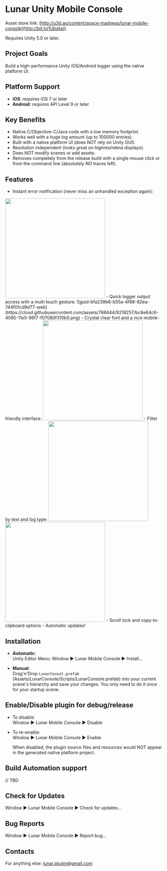 # Lunar Unity Mobile Console

Asset store link: [http://u3d.as/content/space-madness/lunar-mobile-console](http://bit.ly/1Ubzkpl)

Requires Unity 5.0 or later.

## Project Goals

Build a high-performance Unity iOS/Android logger using the native platform UI.  

## Platform Support
- **iOS**: requires iOS 7 or later
- **Android**: requires API Level 9 or later
  
## Key Benefits
- Native C/Objective-C/Java code with a low memory footprint.
- Works well with a huge log amount (up to 100000 entries).
- Built with a native platform UI (does NOT rely on Unity GUI).
- Resolution independent (looks great on highres/retina displays).
- Does NOT modify scenes or add assets.
- Removes completely from the release build with a single mouse click or from the command line (absolutely NO traces left).

## Features
- Instant error notification (never miss an unhandled exception again):  
<img src="https://cloud.githubusercontent.com/assets/786644/9218202/21948cb6-4085-11e5-9173-8bf8ecc0a3f2.PNG" width=320/>
- Quick logger output access with a multi touch gesture:  
![guid-bfa239b6-b55a-4f88-82ea-744f01cd9d77-web](https://cloud.githubusercontent.com/assets/786644/9218257/bc8e64c6-4085-11e5-96f7-f07080f310b0.png)
- Crystal clear font and a nice mobile-friendly interface:  
<img src="https://cloud.githubusercontent.com/assets/786644/9218239/8233282a-4085-11e5-9304-45698b89dde4.PNG" width=320/>
- Filter by text and log type:  
<img src="https://cloud.githubusercontent.com/assets/786644/9218396/01f6dee8-4087-11e5-8ac0-09c795c657b6.PNG" width=320/>
<img src="https://cloud.githubusercontent.com/assets/786644/9218405/166283e6-4087-11e5-9f39-35d34bfdf6c1.PNG" width=320/>
- Scroll lock and copy-to-clipboard options
- Automatic updates!
 
## Installation
- **Automatic**:  
  Unity Editor Menu:  Window ▶ Lunar Mobile Console ▶ Install...
  
- **Manual**:  
  Drag'n'Drop `LunarConsol.prefab` (Assets/LunarConsole/Scripts/LunarConsole.prefab) into your current scene's hierarchy and save your changes. You only need to do it once for your startup scene.

## Enable/Disable plugin for debug/release
- To disable:  
  Window ▶ Lunar Mobile Console ▶ Disable
- To re-enable:  
  Window ▶ Lunar Mobile Console ▶ Enable
  
  When disabled, the plugin source files and resources would NOT appear in the generated native platform project.

## Build Automation support
// TBD
 
## Check for Updates
Window ▶ Lunar Mobile Console ▶ Check for updates...

## Bug Reports
Window ▶ Lunar Mobile Console ▶ Report bug...
 
## Contacts

For anything else: lunar.plugin@gmail.com
